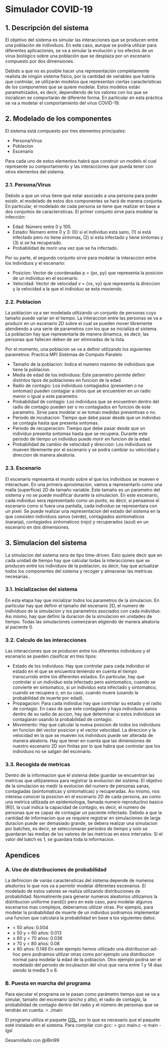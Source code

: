 # Simulador COVID-19

## 1. Descripción del sistema
El objetivo del sistema es simular las interacciones que se producen entre una población de individuos.
En este caso, aunque se podría utilizar para diferentes aplicaciones, se va a simular la evolución y los efectos
de un virus biológico sobre una población que se desplaza por un escenario compuesto por dos dimensiones.

Debido a que no es posible hacer una representación completamente realista de ningún sistema físico, por
la cantidad de variables que habría que controlar, se utilizarán modelos que representan ciertas características
de los componentes que se quiere modelar. Estos modelos están parametrizados, es decir, dependiendo de los
valores con los que se inicialicen se comportarán de diferente forma. En particular en esta práctica se va a
modelar el comportamiento del virus COVID-19.

## 2. Modelado de los componentes
El sistema está compuesto por tres elementos principales:
 - Persona/Virus
 - Poblacion
 - Escenario

Para cada uno de estos elementos habrá que construir un modelo el cual represente su comportamiento y
las interacciones que pueda tener con otros elementos del sistema.
### 2.1. Persona/Virus
Debido a que un virus tiene que estar asociado a una persona para poder existir, el modelado de estos dos
componentes se hará de manera conjunta. En particular, el modelado de cada persona se tiene que realizar
en base a dos conjuntos de caracterısticas. El primer conjunto sirve para modelar la infección:
 - Edad: Número entre 0 y 100.
 - Estado: Número entre 0 y 3: (0) si el individuo esta sano, (1) si está infectado pero no tiene síntomas,
(2) si esta infectado y tiene síntomas y (3) si se ha recuperado.
 - Probabilidad de morir una vez que se ha infectado.

Por su parte, el segundo conjunto sirve para modelar la interaccion entre los individuos y el escenario:
 - Posicion: Vector de coordenadas p = {px, py} que representa la posicion de un individuo en el escenario.
 - Velocidad: Vector de velocidad v = {vx, vy} que representa la direccion y la velocidad a la que el
individuo se esta moviendo.
### 2.2. Poblacion
La poblacion va a ser modelada utilizando un conjunto de personas cuyo tamaño puede variar en el
tiempo. La interaccion entre las personas se va a producir en un escenario 2D sobre el cual se pueden mover
libremente atendiendo a una serie de parametros con los que se inicializa el sistema. La poblacion hay que
representarla de manera dinamica, es decir, las personas que fallecen deben de ser eliminadas de la lista.

Por el momento, una poblacion se va a definir utilizando los siguientes parametros:
Practica MPI Sistemas de Computo Paralelo
 - Tamaño de la poblacion: Indica el numero maximo de individuos que tiene la poblacion.
 - Media de edad de los individuos: Este parametro permite definir distintos tipos de poblaciones en
funcion de la edad.
 - Radio de contagio: Los individuos contagiados (presenten o no sıntomas) pueden contagiar a otros que
se encuentren en un radio menor o igual a este parametro.
 - Probabilidad de contagio: Los individuos que se encuentren dentro del radio de contagio pueden ser o
no contagiados en funcion de este parametro. Sirve para modelar si se toman medidas preventivas o no.
 - Periodo de incubacion: Tiempo que debe pasar desde que un individuo se contagia hasta que presenta
sıntomas.
 - Periodo de recuperacion: Tiempo que debe pasar desde que un individuo presenta sıntomas hasta que
se recupera. Durante este periodo de tiempo un individuo puede morir en funcion de la edad.
 - Probabilidad de cambio de velocidad y direccion: Los individuos se mueven libremente por el escenario
y se podra cambiar su velocidad y direccion de manera aleatoria.
### 2.3. Escenario
   El escenario representa el mundo sobre el que los individuos se mueven e interactuan. En una primera
aproximacion, vamos a representarlo como una malla (superficie) 2D de tamaño variable. Este tamaño es un
parametro del sistema y no se puede modificar durante la simulacion. En este escenario, cada individuo sera
representado como un punto, es decir, si pensamos el escenario como si fuera una pantalla, cada individuo se
representara con un pixel.
	Se puede realizar una representacion del estado del sistema en la que coexisten individuos
sanos (verde), contagiados asintomaticos (naranja), contagiados sintomaticos (rojo) y recuperados (azul) en
un escenario en dos dimensiones.

## 3. Simulacion del sistema
   La simulacion del sistema sera de tipo time-driven. Esto quiere decir que en cada unidad de tiempo hay 
que calcular todas la interacciones que se producen entre los individuos de la poblacion, es decir, hay que
actualizar todos los componentes del sistema y recoger y almacenar las metricas necesarias..
### 3.1. Inicializacion del sistema
   En esta etapa hay que inicializar todos los parametros de la simulacion. En particular hay que definir el
tamaño del escenario 2D, el numero de individuos de la simulacion y los parametros asociados con cada individuo. Ası mismo, hay que definir la duracion de la simulacion en unidades de tiempo. Todas las simulaciones
comenzaran eligiendo de manera aleatoria al paciente 0.
### 3.2. Calculo de las interacciones
   Las interacciones que se producen entre los diferentes individuos y el escenario se pueden clasificar en tres
tipos:
 - Estado de los individuos: Hay que controlar para cada individuo el estado en el que se encuentra
teniendo en cuenta el tiempo transcurrido entre los diferentes estados. En particular, hay que controlar
si un individuo esta infectado pero asintomatico, cuando se convierte en sintomatico, si un individuo
esta infectado y sintomatico, cuando se recupera o, en su caso, cuando muere (usando la probabilidad
de muerte por edad).
 - Propagacion: Para cada individuo hay que controlar su estado y el radio de contagio. En caso de que
este contagiado y haya individuos sanos dentro de su radio de accion, hay que determinar si estos
individuos se contagiaran usando la probabilidad de contagio.
 - Movimiento: Hay que calcular la nueva posicion de todos los individuos en funcion del vector posicion
y el vector velocidad. La direccion y la velocidad en la que se mueven los individuos puede ser alterada
de manera aleatoria. Hay que tener en cuenta que las dimensiones de nuestro escenario 2D son finitas
por lo que habra que controlar que los individuos no se salgan del escenario.
### 3.3. Recogida de metricas
   Dentro de la informacion que el sistema debe guardar se encuentran las metricas que utilizaremos para
registrar la evolucion del sistema. El objetivo de la simulacion es medir la evolucion del numero de personas
sanas, contagiadas (asintomaticas y sintomaticas) y recuperadas. Ası mismo, nos interesa conocer la posicion
en el escenario 2D de cada persona, ası como una metrica utilizada en epidemiologıa, llamada numero reproductivo basico (R0), la cual indica la capacidad de contagio, es decir, el numero de personas que es capaz de
contagiar un paciente infectado.
	Debido a que la cantidad de informacion que se requiere registrar en simulaciones de larga duracion puede
ser demasiado grande, se debera realizar una simulacion por batches, es decir, se seleccionaran periodos de
tiempo y solo se guardaran las medias de los valores de las metricas en esos intervalos. Si el valor del batch
es 1, se guardara toda la informacion.

## Apendices
### A. Uso de distribuciones de probabilidad
   La definicion de varias caracterısticas del sistema depende de numeros aleatorios lo que nos va a permitir
modelar diferentes escenarios. El modelado de estos valores se realiza utilizando distribuciones de probabilidad. Normalmente para generar numeros aleatorios utilizamos la distribucion uniforme (rand()) pero en este
caso, para modelar algunos escenarios mas complejos, deberıamos utilizar otras. Por ejemplo, para modelar
la probabilidad de muerte de un individuo podrıamos implementar una funcion que calculara la probabilidad
en base a los siguientes datos:
 - < 50 años: 0.004
 - ≥ 50 y < 60 años: 0.013
 - ≥ 60 y < 70 años: 0.036
 - ≥ 70 y < 80 años: 0.08
 - ≥ 80 años: 0.148
	En este ejemplo hemos utilizado una distribucion ad-hoc pero podrıamos utilizar otras como por ejemplo
una distribucion normal para modelar la edad de la poblacion. Otro ejemplo podrıa ser el modelado del
perıodo de incubacion del virus que varıa entre 1 y 14 dıas siendo la media 5 o 6.

### B. Puesta en marcha del programa
   Para ejecutar el programa se le pasan como parámetro tiempo que se va a simular, tamaño del escenario (ancho y alto), el radio de contagio, la probabilidad de contagio dentro del radio y el número de personas que se tendrán en cuenta.
	> ./main <tiempoASimular> <tamanoAncho> <tamanoAlto> <radio> <probRadio> <poblacion>
	
   El programa utiliza el paquete [GSL](https://www.gnu.org/software/gsl/doc/html/), por lo que es necesario que el paquete esté instalado en el sistema. Para compilar con gcc:
	> gcc main.c -o main -lgsl
	

Desarrollado con @iBiri99
